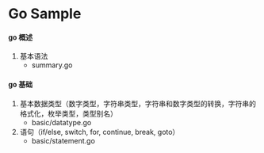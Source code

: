 ﻿# Go Sample


#### go 概述
1. 基本语法
   - summary.go

#### go 基础
1. 基本数据类型（数字类型，字符串类型，字符串和数字类型的转换，字符串的格式化，枚举类型，类型别名）
   - basic/datatype.go
2. 语句（if/else, switch, for, continue, break, goto）
   - basic/statement.go
